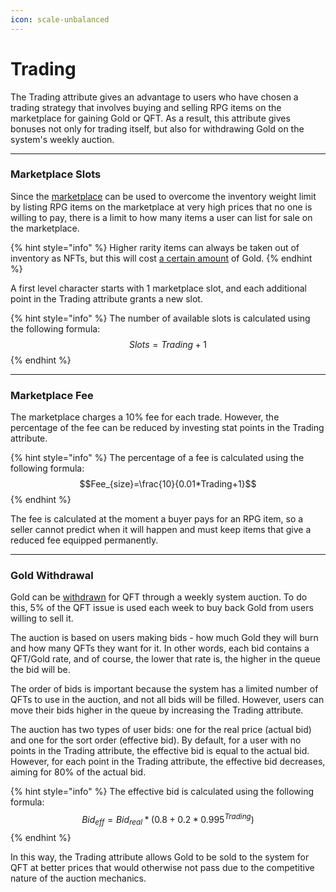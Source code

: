 ```yaml
---
icon: scale-unbalanced
---
```


# Trading

The Trading attribute gives an advantage to users who have chosen a trading strategy that involves buying and selling RPG items on the marketplace for gaining Gold or QFT. As a result, this attribute gives bonuses not only for trading itself, but also for withdrawing Gold on the system's weekly auction.

***

### Marketplace Slots

Since the [marketplace](../../../infrastructure/marketplace.md) can be used to overcome the inventory weight limit by listing RPG items on the marketplace at very high prices that no one is willing to pay, there is a limit to how many items a user can list for sale on the marketplace.

{% hint style="info" %}
Higher rarity items can always be taken out of inventory as NFTs, but this will cost [a certain amount](../rpg-items/) of Gold.
{% endhint %}

A first level character starts with 1 marketplace slot, and each additional point in the Trading attribute grants a new slot.

{% hint style="info" %}
The number of available slots is calculated using the following formula:\
$$Slots=Trading+1$$
{% endhint %}

***

### Marketplace Fee

The marketplace charges a 10% fee for each trade. However, the percentage of the fee can be reduced by investing stat points in the Trading attribute.

{% hint style="info" %}
The percentage of a fee is calculated using the following formula: \
$$Fee_{size}=\frac{10}{0.01*Trading+1}$$
{% endhint %}

The fee is calculated at the moment a buyer pays for an RPG item, so a seller cannot predict when it will happen and must keep items that give a reduced fee equipped permanently.

***

### Gold Withdrawal

Gold can be [withdrawn](<../../../infrastructure/gold withdrawals.md>) for QFT through a weekly system auction. To do this, 5% of the QFT issue is used each week to buy back Gold from users willing to sell it.

The auction is based on users making bids - how much Gold they will burn and how many QFTs they want for it. In other words, each bid contains a QFT/Gold rate, and of course, the lower that rate is, the higher in the queue the bid will be.&#x20;

The order of bids is important because the system has a limited number of QFTs to use in the auction, and not all bids will be filled. However, users can move their bids higher in the queue by increasing the Trading attribute.&#x20;

The auction has two types of user bids: one for the real price (actual bid) and one for the sort order (effective bid). By default, for a user with no points in the Trading attribute, the effective bid is equal to the actual bid. However, for each point in the Trading attribute, the effective bid decreases, aiming for 80% of the actual bid.

{% hint style="info" %}
The effective bid is calculated using the following formula: \
$$Bid_{eff}=Bid_{real}*(0.8+0.2*0.995^{Trading})$$
{% endhint %}

In this way, the Trading attribute allows Gold to be sold to the system for QFT at better prices that would otherwise not pass due to the competitive nature of the auction mechanics.
